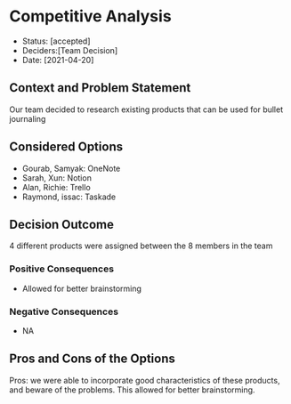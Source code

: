# Competitive Analysis

* Status: [accepted]
* Deciders:[Team Decision]
* Date: [2021-04-20] 


## Context and Problem Statement

Our team decided to research existing products that can be used for bullet journaling

## Considered Options

* Gourab, Samyak: OneNote
* Sarah, Xun: Notion
* Alan, Richie: Trello
* Raymond, issac: Taskade

## Decision Outcome
4 different products were assigned between the 8 members in the team

### Positive Consequences

* Allowed for better brainstorming

### Negative Consequences
* NA

## Pros and Cons of the Options
Pros: we were able to incorporate good characteristics of these products, and beware of the problems. This allowed for better brainstorming.